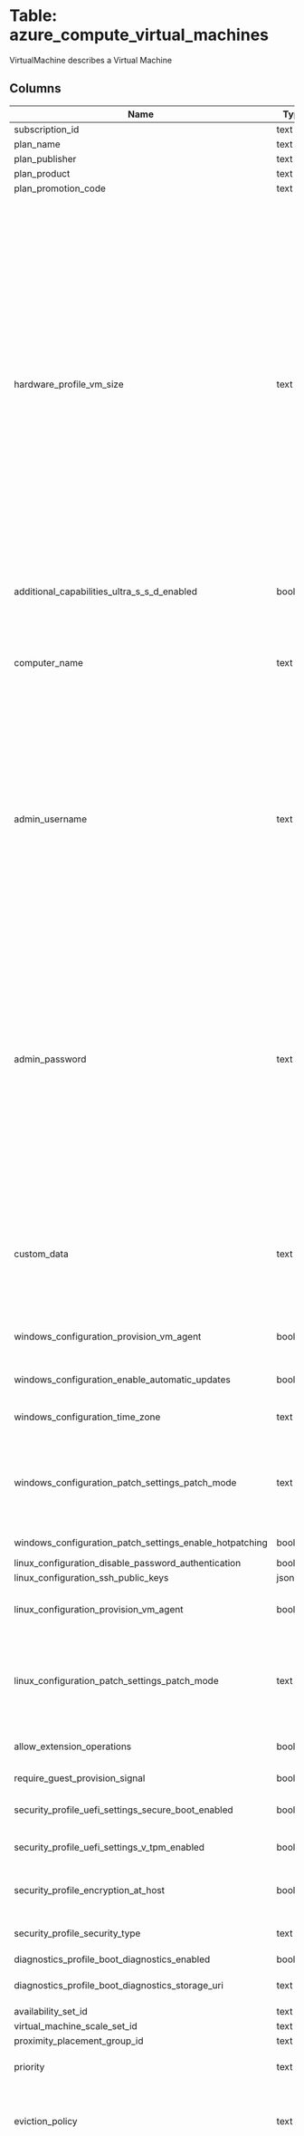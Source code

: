 
# Table: azure_compute_virtual_machines
VirtualMachine describes a Virtual Machine
## Columns
| Name        | Type           | Description  |
| ------------- | ------------- | -----  |
|subscription_id|text|Azure subscription id|
|plan_name|text|The plan ID|
|plan_publisher|text|The publisher ID|
|plan_product|text|Specifies the product of the image from the marketplace This is the same value as Offer under the imageReference element|
|plan_promotion_code|text|The promotion code|
|hardware_profile_vm_size|text|Specifies the size of the virtual machine <br><br> The enum data type is currently deprecated and will be removed by December 23rd 2023 <br><br> Recommended way to get the list of available sizes is using these APIs: <br><br> [List all available virtual machine sizes in an availability set](https://docsmicrosoftcom/rest/api/compute/availabilitysets/listavailablesizes) <br><br> [List all available virtual machine sizes in a region]( https://docsmicrosoftcom/en-us/rest/api/compute/resourceskus/list) <br><br> [List all available virtual machine sizes for resizing](https://docsmicrosoftcom/rest/api/compute/virtualmachines/listavailablesizes) For more information about virtual machine sizes, see [Sizes for virtual machines](https://docsmicrosoftcom/en-us/azure/virtual-machines/sizes) <br><br> The available VM sizes depend on region and availability set Possible values include: 'BasicA0', 'BasicA1', 'BasicA2', 'BasicA3', 'BasicA4', 'StandardA0', 'StandardA1', 'StandardA2', 'StandardA3', 'StandardA4', 'StandardA5', 'StandardA6', 'StandardA7', 'StandardA8', 'StandardA9', 'StandardA10', 'StandardA11', 'StandardA1V2', 'StandardA2V2', 'StandardA4V2', 'StandardA8V2', 'StandardA2mV2', 'StandardA4mV2', 'StandardA8mV2', 'StandardB1s', 'StandardB1ms', 'StandardB2s', 'StandardB2ms', 'StandardB4ms', 'StandardB8ms', 'StandardD1', 'StandardD2', 'StandardD3', 'StandardD4', 'StandardD11', 'StandardD12', 'StandardD13', 'StandardD14', 'StandardD1V2', 'StandardD2V2', 'StandardD3V2', 'StandardD4V2', 'StandardD5V2', 'StandardD2V3', 'StandardD4V3', 'StandardD8V3', 'StandardD16V3', 'StandardD32V3', 'StandardD64V3', 'StandardD2sV3', 'StandardD4sV3', 'StandardD8sV3', 'StandardD16sV3', 'StandardD32sV3', 'StandardD64sV3', 'StandardD11V2', 'StandardD12V2', 'StandardD13V2', 'StandardD14V2', 'StandardD15V2', 'StandardDS1', 'StandardDS2', 'StandardDS3', 'StandardDS4', 'StandardDS11', 'StandardDS12', 'StandardDS13', 'StandardDS14', 'StandardDS1V2', 'StandardDS2V2', 'StandardDS3V2', 'StandardDS4V2', 'StandardDS5V2', 'StandardDS11V2', 'StandardDS12V2', 'StandardDS13V2', 'StandardDS14V2', 'StandardDS15V2', 'StandardDS134V2', 'StandardDS132V2', 'StandardDS148V2', 'StandardDS144V2', 'StandardE2V3', 'StandardE4V3', 'StandardE8V3', 'StandardE16V3', 'StandardE32V3', 'StandardE64V3', 'StandardE2sV3', 'StandardE4sV3', 'StandardE8sV3', 'StandardE16sV3', 'StandardE32sV3', 'StandardE64sV3', 'StandardE3216V3', 'StandardE328sV3', 'StandardE6432sV3', 'StandardE6416sV3', 'StandardF1', 'StandardF2', 'StandardF4', 'StandardF8', 'StandardF16', 'StandardF1s', 'StandardF2s', 'StandardF4s', 'StandardF8s', 'StandardF16s', 'StandardF2sV2', 'StandardF4sV2', 'StandardF8sV2', 'StandardF16sV2', 'StandardF32sV2', 'StandardF64sV2', 'StandardF72sV2', 'StandardG1', 'StandardG2', 'StandardG3', 'StandardG4', 'StandardG5', 'StandardGS1', 'StandardGS2', 'StandardGS3', 'StandardGS4', 'StandardGS5', 'StandardGS48', 'StandardGS44', 'StandardGS516', 'StandardGS58', 'StandardH8', 'StandardH16', 'StandardH8m', 'StandardH16m', 'StandardH16r', 'StandardH16mr', 'StandardL4s', 'StandardL8s', 'StandardL16s', 'StandardL32s', 'StandardM64s', 'StandardM64ms', 'StandardM128s', 'StandardM128ms', 'StandardM6432ms', 'StandardM6416ms', 'StandardM12864ms', 'StandardM12832ms', 'StandardNC6', 'StandardNC12', 'StandardNC24', 'StandardNC24r', 'StandardNC6sV2', 'StandardNC12sV2', 'StandardNC24sV2', 'StandardNC24rsV2', 'StandardNC6sV3', 'StandardNC12sV3', 'StandardNC24sV3', 'StandardNC24rsV3', 'StandardND6s', 'StandardND12s', 'StandardND24s', 'StandardND24rs', 'StandardNV6', 'StandardNV12', 'StandardNV24'|
|additional_capabilities_ultra_s_s_d_enabled|boolean|The flag that enables or disables a capability to have one or more managed data disks with UltraSSD_LRS storage account type on the VM or VMSS Managed disks with storage account type UltraSSD_LRS can be added to a virtual machine or virtual machine scale set only if this property is enabled|
|computer_name|text|Specifies the host OS name of the virtual machine <br><br> This name cannot be updated after the VM is created <br><br> **Max-length (Windows):** 15 characters <br><br> **Max-length (Linux):** 64 characters <br><br> For naming conventions and restrictions see [Azure infrastructure services implementation guidelines](https://docsmicrosoftcom/azure/virtual-machines/virtual-machines-linux-infrastructure-subscription-accounts-guidelines?toc=%2fazure%2fvirtual-machines%2flinux%2ftocjson#1-naming-conventions)|
|admin_username|text|Specifies the name of the administrator account <br><br> This property cannot be updated after the VM is created <br><br> **Windows-only restriction:** Cannot end in "" <br><br> **Disallowed values:** "administrator", "admin", "user", "user1", "test", "user2", "test1", "user3", "admin1", "1", "123", "a", "actuser", "adm", "admin2", "aspnet", "backup", "console", "david", "guest", "john", "owner", "root", "server", "sql", "support", "support_388945a0", "sys", "test2", "test3", "user4", "user5" <br><br> **Minimum-length (Linux):** 1  character <br><br> **Max-length (Linux):** 64 characters <br><br> **Max-length (Windows):** 20 characters  <br><br><li> For root access to the Linux VM, see [Using root privileges on Linux virtual machines in Azure](https://docsmicrosoftcom/azure/virtual-machines/virtual-machines-linux-use-root-privileges?toc=%2fazure%2fvirtual-machines%2flinux%2ftocjson)<br><li> For a list of built-in system users on Linux that should not be used in this field, see [Selecting User Names for Linux on Azure](https://docsmicrosoftcom/azure/virtual-machines/virtual-machines-linux-usernames?toc=%2fazure%2fvirtual-machines%2flinux%2ftocjson)|
|admin_password|text|Specifies the password of the administrator account <br><br> **Minimum-length (Windows):** 8 characters <br><br> **Minimum-length (Linux):** 6 characters <br><br> **Max-length (Windows):** 123 characters <br><br> **Max-length (Linux):** 72 characters <br><br> **Complexity requirements:** 3 out of 4 conditions below need to be fulfilled <br> Has lower characters <br>Has upper characters <br> Has a digit <br> Has a special character (Regex match [\W_]) <br><br> **Disallowed values:** "abc@123", "P@$$w0rd", "P@ssw0rd", "P@ssword123", "Pa$$word", "pass@word1", "Password!", "Password1", "Password22", "iloveyou!" <br><br> For resetting the password, see [How to reset the Remote Desktop service or its login password in a Windows VM](https://docsmicrosoftcom/azure/virtual-machines/virtual-machines-windows-reset-rdp?toc=%2fazure%2fvirtual-machines%2fwindows%2ftocjson) <br><br> For resetting root password, see [Manage users, SSH, and check or repair disks on Azure Linux VMs using the VMAccess Extension](https://docsmicrosoftcom/azure/virtual-machines/virtual-machines-linux-using-vmaccess-extension?toc=%2fazure%2fvirtual-machines%2flinux%2ftocjson#reset-root-password)|
|custom_data|text|Specifies a base-64 encoded string of custom data The base-64 encoded string is decoded to a binary array that is saved as a file on the Virtual Machine The maximum length of the binary array is 65535 bytes <br><br> **Note: Do not pass any secrets or passwords in customData property** <br><br> This property cannot be updated after the VM is created <br><br> customData is passed to the VM to be saved as a file, for more information see [Custom Data on Azure VMs](https://azuremicrosoftcom/en-us/blog/custom-data-and-cloud-init-on-windows-azure/) <br><br> For using cloud-init for your Linux VM, see [Using cloud-init to customize a Linux VM during creation](https://docsmicrosoftcom/azure/virtual-machines/virtual-machines-linux-using-cloud-init?toc=%2fazure%2fvirtual-machines%2flinux%2ftocjson)|
|windows_configuration_provision_vm_agent|boolean|Indicates whether virtual machine agent should be provisioned on the virtual machine <br><br> When this property is not specified in the request body, default behavior is to set it to true  This will ensure that VM Agent is installed on the VM so that extensions can be added to the VM later|
|windows_configuration_enable_automatic_updates|boolean|Indicates whether Automatic Updates is enabled for the Windows virtual machine Default value is true <br><br> For virtual machine scale sets, this property can be updated and updates will take effect on OS reprovisioning|
|windows_configuration_time_zone|text|Specifies the time zone of the virtual machine eg "Pacific Standard Time" <br><br> Possible values can be [TimeZoneInfoId](https://docsmicrosoftcom/en-us/dotnet/api/systemtimezoneinfoid?#System_TimeZoneInfo_Id) value from time zones returned by [TimeZoneInfoGetSystemTimeZones](https://docsmicrosoftcom/en-us/dotnet/api/systemtimezoneinfogetsystemtimezones)|
|windows_configuration_patch_settings_patch_mode|text|the property WindowsConfigurationenableAutomaticUpdates must be false<br /><br /> **AutomaticByOS** - The virtual machine will automatically be updated by the OS The property WindowsConfigurationenableAutomaticUpdates must be true <br /><br /> **AutomaticByPlatform** - the virtual machine will automatically updated by the platform The properties provisionVMAgent and WindowsConfigurationenableAutomaticUpdates must be true Possible values include: 'WindowsVMGuestPatchModeManual', 'WindowsVMGuestPatchModeAutomaticByOS', 'WindowsVMGuestPatchModeAutomaticByPlatform'|
|windows_configuration_patch_settings_enable_hotpatching|boolean|Enables customers to patch their Azure VMs without requiring a reboot For enableHotpatching, the 'provisionVMAgent' must be set to true and 'patchMode' must be set to 'AutomaticByPlatform'|
|linux_configuration_disable_password_authentication|boolean|Specifies whether password authentication should be disabled|
|linux_configuration_ssh_public_keys|jsonb|The list of SSH public keys used to authenticate with linux based VMs|
|linux_configuration_provision_vm_agent|boolean|Indicates whether virtual machine agent should be provisioned on the virtual machine <br><br> When this property is not specified in the request body, default behavior is to set it to true  This will ensure that VM Agent is installed on the VM so that extensions can be added to the VM later|
|linux_configuration_patch_settings_patch_mode|text|Specifies the mode of VM Guest Patching to IaaS virtual machine<br /><br /> Possible values are:<br /><br /> **ImageDefault** - The virtual machine's default patching configuration is used <br /><br /> **AutomaticByPlatform** - The virtual machine will be automatically updated by the platform The property provisionVMAgent must be true Possible values include: 'ImageDefault', 'AutomaticByPlatform'|
|allow_extension_operations|boolean|Specifies whether extension operations should be allowed on the virtual machine <br><br>This may only be set to False when no extensions are present on the virtual machine|
|require_guest_provision_signal|boolean|Specifies whether the guest provision signal is required to infer provision success of the virtual machine  **Note: This property is for private testing only, and all customers must not set the property to false**|
|security_profile_uefi_settings_secure_boot_enabled|boolean|Specifies whether secure boot should be enabled on the virtual machine <br><br>Minimum api-version: 2020-12-01|
|security_profile_uefi_settings_v_tpm_enabled|boolean|Specifies whether vTPM should be enabled on the virtual machine <br><br>Minimum api-version: 2020-12-01|
|security_profile_encryption_at_host|boolean|This property can be used by user in the request to enable or disable the Host Encryption for the virtual machine or virtual machine scale set This will enable the encryption for all the disks including Resource/Temp disk at host itself <br><br> Default: The Encryption at host will be disabled unless this property is set to true for the resource|
|security_profile_security_type|text|Specifies the SecurityType of the virtual machine It is set as TrustedLaunch to enable UefiSettings <br><br> Default: UefiSettings will not be enabled unless this property is set as TrustedLaunch Possible values include: 'SecurityTypesTrustedLaunch'|
|diagnostics_profile_boot_diagnostics_enabled|boolean|Whether boot diagnostics should be enabled on the Virtual Machine|
|diagnostics_profile_boot_diagnostics_storage_uri|text|Uri of the storage account to use for placing the console output and screenshot <br><br>If storageUri is not specified while enabling boot diagnostics, managed storage will be used|
|availability_set_id|text|Resource Id|
|virtual_machine_scale_set_id|text|Resource Id|
|proximity_placement_group_id|text|Resource Id|
|priority|text|Specifies the priority for the virtual machine <br><br>Minimum api-version: 2019-03-01 Possible values include: 'Regular', 'Low', 'Spot'|
|eviction_policy|text|Specifies the eviction policy for the Azure Spot virtual machine and Azure Spot scale set <br><br>For Azure Spot virtual machines, both 'Deallocate' and 'Delete' are supported and the minimum api-version is 2019-03-01 <br><br>For Azure Spot scale sets, both 'Deallocate' and 'Delete' are supported and the minimum api-version is 2017-10-30-preview Possible values include: 'Deallocate', 'Delete'|
|billing_profile_max_price|float|Specifies the maximum price you are willing to pay for a Azure Spot VM/VMSS This price is in US Dollars <br><br> This price will be compared with the current Azure Spot price for the VM size Also, the prices are compared at the time of create/update of Azure Spot VM/VMSS and the operation will only succeed if  the maxPrice is greater than the current Azure Spot price <br><br> The maxPrice will also be used for evicting a Azure Spot VM/VMSS if the current Azure Spot price goes beyond the maxPrice after creation of VM/VMSS <br><br> Possible values are: <br><br> - Any decimal value greater than zero Example: 001538 <br><br> -1 – indicates default price to be up-to on-demand <br><br> You can set the maxPrice to -1 to indicate that the Azure Spot VM/VMSS should not be evicted for price reasons Also, the default max price is -1 if it is not provided by you <br><br>Minimum api-version: 2019-03-01|
|host_id|text|Resource Id|
|host_group_id|text|Resource Id|
|provisioning_state|text|The provisioning state, which only appears in the response|
|license_type|text|Specifies that the image or disk that is being used was licensed on-premises <br><br> Possible values for Windows Server operating system are: <br><br> Windows_Client <br><br> Windows_Server <br><br> Possible values for Linux Server operating system are: <br><br> RHEL_BYOS (for RHEL) <br><br> SLES_BYOS (for SUSE) <br><br> For more information, see [Azure Hybrid Use Benefit for Windows Server](https://docsmicrosoftcom/azure/virtual-machines/windows/hybrid-use-benefit-licensing) <br><br> [Azure Hybrid Use Benefit for Linux Server](https://docsmicrosoftcom/azure/virtual-machines/linux/azure-hybrid-benefit-linux) <br><br> Minimum api-version: 2015-06-15|
|vm_id|text|Specifies the VM unique ID which is a 128-bits identifier that is encoded and stored in all Azure IaaS VMs SMBIOS and can be read using platform BIOS commands|
|extensions_time_budget|text|Specifies the time alloted for all extensions to start The time duration should be between 15 minutes and 120 minutes (inclusive) and should be specified in ISO 8601 format The default value is 90 minutes (PT1H30M) <br><br> Minimum api-version: 2020-06-01|
|platform_fault_domain|integer|1<li>This property cannot be updated once the Virtual Machine is created<li>Fault domain assignment can be viewed in the Virtual Machine Instance View<br><br>Minimum api‐version: 2020‐12‐01|
|identity_principal_id|text|The principal id of virtual machine identity This property will only be provided for a system assigned identity|
|identity_tenant_id|text|The tenant id associated with the virtual machine This property will only be provided for a system assigned identity|
|identity_type|text|The type of identity used for the virtual machine The type 'SystemAssigned, UserAssigned' includes both an implicitly created identity and a set of user assigned identities The type 'None' will remove any identities from the virtual machine Possible values include: 'ResourceIdentityTypeSystemAssigned', 'ResourceIdentityTypeUserAssigned', 'ResourceIdentityTypeSystemAssignedUserAssigned', 'ResourceIdentityTypeNone'|
|identity_user_assigned_identities|jsonb|The list of user identities associated with the Virtual Machine The user identity dictionary key references will be ARM resource ids in the form: '/subscriptions/{subscriptionId}/resourceGroups/{resourceGroupName}/providers/MicrosoftManagedIdentity/userAssignedIdentities/{identityName}'|
|zones|text[]|The virtual machine zones|
|extended_location_name|text|The name of the extended location|
|extended_location_type|text|The type of the extended location Possible values include: 'EdgeZone'|
|resource_id|text|Resource Id|
|name|text|Resource name|
|type|text|Resource type|
|location|text|Resource location|
|tags|jsonb|Resource tags|
